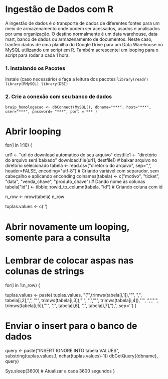 # Ingestão de Dados com R
A ingestão de dados é o transporte de dados de diferentes fontes para um meio de armazenamento onde podem ser acessados, usados e analisados por uma organização. O destino normalmente é um data warehouse, data mart, banco de dados ou armazenamento de documentos. Neste caso, tranferi dados de uma planilha do Google Drive para um Data Warehouse no MySQL utilizando um script em R. Também acrescentei um looping para o script para rodar a cada 1 hora.

### 1. Instalando os Pacotes 
Instale (caso necessário) e faça a leitura dos pacotes
``library(readr)
library(RMySQL)
library(DBI)``

### 2. Crie a conexão com seu banco de dados
``
braip_homologacao <- dbConnect(MySQL(),
                               dbname="***",
                               host="***",
                               user="***",
                               password= "***",
                               port = ***
)
``
# Abrir looping

for(i in 1:10) {

url1 <- "url do download automatico do seu arquivo"
destfile1 <- "diretório do arquivo será baixado"
download.file(url1, destfile1) # baixar arquivo no diretório selecionado
tabela <- read.csv("diretório do arquivo", sep=",", header=FALSE, encoding="utf-8") # Criando variável com separador, sem cabeçalho e aplicando enconding
colnames(tabela) <- c("motivo", "ticket", "data", "venda_chave", "produto_chave") # Dando nome às colunas
tabela["id"] <- tibble::rowid_to_column(tabela, "id") # Criando coluna com id

n_row <- nrow(tabela) 
n_row

tuplas.values <- c('')

# Abrir novamente um looping, somente para a consulta
# Lembrar de colocar aspas nas colunas de strings
  
for(i in 1:n_row) {

  
tuplas.values <- paste( tuplas.values,
                 "('",trimws(tabela[i,1]),"'",
                 ",", tabela[i,2],",",
                 "'", trimws(tabela[i,3]),"'",
                 ",","'", trimws(tabela[i,4]),"'",
                 ",","'", trimws(tabela[i,5]),"'",
                 ",", tabela[i,6],
                 ",", tabela[i,7],"),",
                sep='')
}

# Enviar o insert para o banco de dados
query <- paste("INSERT IGNORE INTO tabela VALUES", substring(tuplas.values,1, nchar(tuplas.values)-1))
dbGetQuery({dbname}, query)

Sys.sleep(3600) # Atualizar a cada 3600 segundos
}

